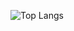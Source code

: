 <p> 
  <img alt="Top Langs"src="https://github-readme-stats.vercel.app/api/top-langs/?username=niiharamegumu&langs_count=8&hide=liquid&theme=dracula" />
<!--   <img alt="github stats" src="https://github-readme-stats.vercel.app/api?username=niiharamegumu&theme=dracula&show_icons=true" /> -->
</p>
